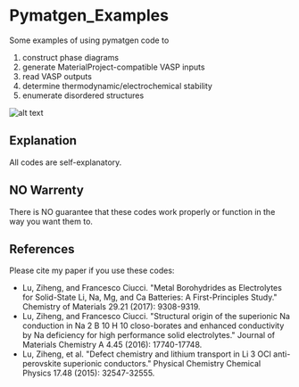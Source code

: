 # Pymatgen_Examples
Some examples of using pymatgen code to
1. construct phase diagrams
2. generate MaterialProject-compatible VASP inputs
3. read VASP outputs
4. determine thermodynamic/electrochemical stability
5. enumerate disordered structures


![alt text](https://github.com/luzihen/pymatgen_examples/blob/master/pd.jpg)

## Explanation
All codes are self-explanatory.

## NO Warrenty
There is NO guarantee that these codes work properly or function in the way you want them to.

## References
Please cite my paper if you use these codes:

- Lu, Ziheng, and Francesco Ciucci. "Metal Borohydrides as Electrolytes for Solid-State Li, Na, Mg, and Ca Batteries: A First-Principles Study." Chemistry of Materials 29.21 (2017): 9308-9319.
- Lu, Ziheng, and Francesco Ciucci. "Structural origin of the superionic Na conduction in Na 2 B 10 H 10 closo-borates and enhanced conductivity by Na deficiency for high performance solid electrolytes." Journal of Materials Chemistry A 4.45 (2016): 17740-17748.
- Lu, Ziheng, et al. "Defect chemistry and lithium transport in Li 3 OCl anti-perovskite superionic conductors." Physical Chemistry Chemical Physics 17.48 (2015): 32547-32555.

